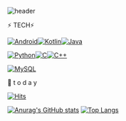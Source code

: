 ![header](https://capsule-render.vercel.app/api?type=Waving&color=gradient&height=300&section=header&text=챠니의%20코딩저장소&fontSize=90)

⚡ TECH⚡ 

[![Android](https://img.shields.io/badge/Android-3DDC84?style=flat-square&logo=Android&logoColor=FFFFFF)](github.com/younminchan)[![Kotlin](https://img.shields.io/badge/Kotlin-7F52FF?style=flat-square&logo=Kotlin&logoColor=FFFFFF)](github.com/younminchan)[![Java](https://img.shields.io/badge/Java-007396?style=flat-square&logo=Java&logoColor=FFFFFF)](github.com/younminchan) 

[![Python](https://img.shields.io/badge/Python-3776AB?style=flat-square&logo=Python&logoColor=FFFFFF)](github.com/younminchan)[![C](https://img.shields.io/badge/C-A8B9CC?style=flat-square&logo=C&logoColor=FFFFFF)](github.com/younminchan)[![C++](https://img.shields.io/badge/C++-00599C?style=flat-square&logo=C++&logoColor=FFFFFF)](github.com/younminchan) 

[![MySQL](https://img.shields.io/badge/MySQL-4479A1?style=flat-square&logo=MySQL&logoColor=FFFFFF)](github.com/younminchan)


💌 t o d a y

[![Hits](https://hits.seeyoufarm.com/api/count/incr/badge.svg?url=https%3A%2F%2Fgithub.com%2Fyounminchan&count_bg=%23FF0000&title_bg=%23493F47&icon=&icon_color=%23E7E7E7&title=hits&edge_flat=false)](https://github.com/younminchan)



[![Anurag's GitHub stats](https://github-readme-stats.vercel.app/api?username=younminchan&count_private=true&show_icons=true&theme=radical)](https://github.com/younminchan)  [![Top Langs](https://github-readme-stats.vercel.app/api/top-langs/?username=younminchan)](https://github.com/younminchan)
<!-- username=younminchan&hide=contribs,prs -->





<!--
**younminchan/younminchan** is a ✨ _special_ ✨ repository because its `README.md` (this file) appears on your GitHub profile.

Here are some ideas to get you started:

- 🔭 I’m currently working on ...
- 🌱 I’m currently learning ...
- 👯 I’m looking to collaborate on ...
- 🤔 I’m looking for help with ...
- 💬 Ask me about ...
- 📫 How to reach me: ...
- 😄 Pronouns: ...
- ⚡ Fun fact: ...
-->

